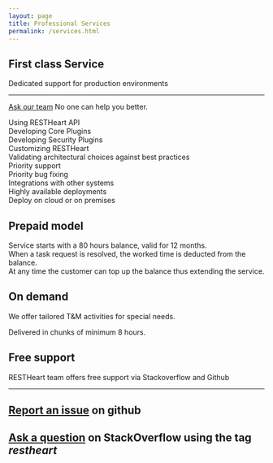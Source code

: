 ```yaml
---
layout: page
title: Professional Services
permalink: /services.html
---
```


<div class="alert" role="alert">
    <h2 class="display-4">First class Service</h2>
    <p class="lead">
        Dedicated support for production environments
    </p>
    <hr class="mt-1 mb-5">
    <p class="lead mt-4">
        <a href="mailto:ask@restheart.org?subject=RESTHeart professional services inquiry" class="btn btn-primary mr-3">Ask our team</a>
        No one can help you better.
    </p>
</div>

<div class="row jumbotron bg-red text-white">
    <div class="col-6 lead">
        <div class="mb-1">Using RESTHeart API</div>
        <div class="mb-1">Developing Core Plugins</div>
        <div class="mb-1">Developing Security Plugins</div>
        <div class="mb-1">Customizing RESTHeart</div>
        <div>Validating architectural choices against best practices</div>
    </div>
    <div class="col-6 lead">
        <div class="mb-1">Priority support</div>
        <div class="mb-1">Priority bug fixing</div>
        <div class="mb-1">Integrations with other systems</div>
        <div class="mb-1">Highly available deployments</div>
        <div>Deploy on cloud or on premises</div>
    </div>
</div>

<div class="row jumbotron bg-white">
    <div class="col-6">
        <h2>Prepaid model</h2> 
        <div class="mb-1">Service starts with a 80 hours balance, valid for 12 months.</div>
        <div class="mb-1">When a task request is resolved, the worked time is deducted from the balance.</div>
        <div>At any time the customer can top up the balance thus extending the service.</div>
    </div>
    <div class="col-6">
        <h2>On demand</h2>
        <p class="mb-1">We offer tailored T&M activities for special needs.</p>
        <p>Delivered in chunks of minimum 8 hours.</p>
    </div>
</div>

<div class="alert" role="alert">
    <h2 class="display-4">Free support</h2>
    <p class="lead">
        RESTHeart team offers free support via Stackoverflow and Github
    </p>
    <hr class="mt-1 mb-5">
    <h2>
        <a href="https://github.com/SoftInstigate/restheart/issues/new" class="btn btn-primary mr-3">Report an issue</a> on github
    </h2>
    <h2>
        <a href="https://stackoverflow.com/questions/tagged/restheart" class="btn btn-primary mr-3">Ask a question</a> on StackOverflow using the tag <i>restheart</i>
    </h2>
</div>